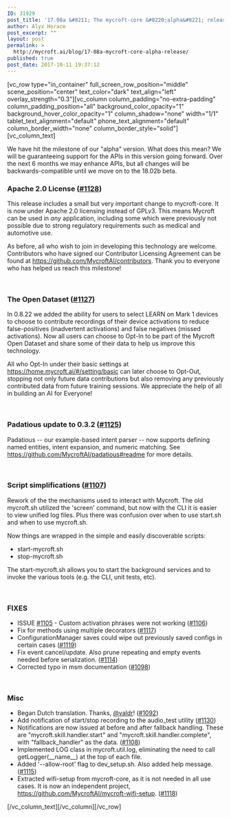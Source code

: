 ```yaml
---
ID: 31929
post_title: '17.08a &#8211; The mycroft-core &#8220;alpha&#8221; release!'
author: Alyx Horace
post_excerpt: ""
layout: post
permalink: >
  http://mycroft.ai/blog/17-08a-mycroft-core-alpha-release/
published: true
post_date: 2017-10-11 19:37:12
---
```

[vc_row type="in_container" full_screen_row_position="middle" scene_position="center" text_color="dark" text_align="left" overlay_strength="0.3"][vc_column column_padding="no-extra-padding" column_padding_position="all" background_color_opacity="1" background_hover_color_opacity="1" column_shadow="none" width="1/1" tablet_text_alignment="default" phone_text_alignment="default" column_border_width="none" column_border_style="solid"][vc_column_text]

<span style="font-weight: 400;">We have hit the milestone of our "alpha" version. What does this mean? We will be guaranteeing support for the APIs in this version going forward. Over the next 6 months we may enhance APIs, but all changes will be backwards-compatible until we move on to the 18.02b beta.</span>
<h3><b>Apache 2.0 License (</b><a href="https://github.com/MycroftAI/mycroft-core/pull/1128"><b>#1128</b></a><b>)</b></h3>
<span style="font-weight: 400;">This release includes a small but very important change to mycroft-core. It is now under Apache 2.0 licensing instead of GPLv3. This means Mycroft can be used in </span><i><span style="font-weight: 400;">any</span></i><span style="font-weight: 400;"> application, including some which were previously not possible due to strong regulatory requirements such as medical and automotive use.</span>

<span style="font-weight: 400;">As before, all who wish to join in developing this technology are welcome. Contributors who have signed our Contributor Licensing Agreement can be found at </span><a href="https://github.com/MycroftAI/contributors"><span style="font-weight: 400;">https://github.com/MycroftAI/contributors</span></a><span style="font-weight: 400;">. Thank you to everyone who has helped us reach this milestone!</span>

&nbsp;
<h3><b>The Open Dataset (</b><a href="https://github.com/MycroftAI/mycroft-core/pull/1127"><b>#1127</b></a><b>)</b></h3>
<span style="font-weight: 400;">In 0.8.22 we added the ability for users to select LEARN on Mark 1 devices to choose to contribute recordings of their device activations to reduce false-positives (inadvertent activations) and false negatives (missed activations). Now all users can choose to Opt-In to be part of the Mycroft Open Dataset and share some of their data to help us improve this technology.</span>

<span style="font-weight: 400;">All who Opt-In under their basic settings at </span><a href="https://home.mycroft.ai/#/setting/basic"><span style="font-weight: 400;">https://home.mycroft.ai/#/setting/basic</span></a><span style="font-weight: 400;"> can later choose to Opt-Out, stopping not only future data contributions but also removing any previously contributed data from future training sessions. We appreciate the help of all in building an AI for Everyone!</span>

&nbsp;
<h3><b>Padatious update to 0.3.2 (</b><a href="https://github.com/MycroftAI/mycroft-core/pull/1125"><b>#1125</b></a><b>)</b></h3>
<span style="font-weight: 400;">Padatious -- our example-based intent parser -- now supports defining named entities, intent expansion, and numeric matching. See </span><a href="https://github.com/MycroftAI/padatious#readme"><span style="font-weight: 400;">https://github.com/MycroftAI/padatious#readme</span></a><span style="font-weight: 400;"> for more details.</span>

&nbsp;
<h3><b>Script simplifications (</b><a href="https://github.com/MycroftAI/mycroft-core/pull/1107"><b>#1107</b></a><b>)</b></h3>
<span style="font-weight: 400;">Rework of the the mechanisms used to interact with Mycroft. The old mycroft.sh utilized the 'screen' command, but now with the CLI it is easier to view unified log files. Plus there was confusion over when to use start.sh and when to use mycroft.sh.</span>

<span style="font-weight: 400;">Now things are wrapped in the simple and easily discoverable scripts:</span>
<ul>
 	<li style="font-weight: 400;"><span style="font-weight: 400;">start-mycroft.sh</span></li>
 	<li style="font-weight: 400;"><span style="font-weight: 400;">stop-mycroft.sh</span></li>
</ul>
<span style="font-weight: 400;">The start-mycroft.sh allows you to start the background services and to invoke the various tools (e.g. the CLI, unit tests, etc).</span>

&nbsp;
<h3><b>FIXES</b></h3>
<ul>
 	<li style="font-weight: 400;"><span style="font-weight: 400;">ISSUE </span><a href="https://github.com/MycroftAI/mycroft-core/issues/1105"><span style="font-weight: 400;">#1105</span></a><span style="font-weight: 400;"> - Custom activation phrases were not working (</span><a href="https://github.com/MycroftAI/mycroft-core/pull/1106"><span style="font-weight: 400;">#1106</span></a><span style="font-weight: 400;">)</span></li>
 	<li style="font-weight: 400;"><span style="font-weight: 400;">Fix for methods using multiple decorators (</span><a href="https://github.com/MycroftAI/mycroft-core/pull/1117"><span style="font-weight: 400;">#1117</span></a><span style="font-weight: 400;">)</span></li>
 	<li style="font-weight: 400;"><span style="font-weight: 400;">ConfigurationManager saves could wipe out previously saved configs in certain cases (</span><a href="https://github.com/MycroftAI/mycroft-core/pull/1119"><span style="font-weight: 400;">#1119</span></a><span style="font-weight: 400;">)</span></li>
 	<li style="font-weight: 400;"><span style="font-weight: 400;">Fix event cancel/update. Also prune repeating and empty events needed before serialization. (</span><a href="https://github.com/MycroftAI/mycroft-core/pull/1114"><span style="font-weight: 400;">#1114</span></a><span style="font-weight: 400;">)</span></li>
 	<li style="font-weight: 400;"><span style="font-weight: 400;">Corrected typo in msm documentation (</span><a href="https://github.com/MycroftAI/mycroft-core/pull/1098"><span style="font-weight: 400;">#1098</span></a><span style="font-weight: 400;">)</span></li>
</ul>
&nbsp;
<h3><b>Misc</b></h3>
<ul>
 	<li style="font-weight: 400;"><span style="font-weight: 400;">Began Dutch translation. Thanks, </span><a href="https://github.com/valdr"><span style="font-weight: 400;">@valdr</span></a><span style="font-weight: 400;">! (</span><a href="https://github.com/MycroftAI/mycroft-core/pull/1092"><span style="font-weight: 400;">#1092</span></a><span style="font-weight: 400;">)</span></li>
 	<li style="font-weight: 400;"><span style="font-weight: 400;">Add notification of start/stop recording to the audio_test utility (</span><a href="https://github.com/MycroftAI/mycroft-core/pull/1130"><span style="font-weight: 400;">#1130</span></a><span style="font-weight: 400;">)</span></li>
 	<li style="font-weight: 400;"><span style="font-weight: 400;">Notifications are now issued at before and after fallback handling. These are "mycroft.skill.handler.start" and "mycroft.skill.handler.complete", with "fallback_handler" as the data. (</span><a href="https://github.com/MycroftAI/mycroft-core/pull/1108"><span style="font-weight: 400;">#1108</span></a><span style="font-weight: 400;">)</span></li>
 	<li style="font-weight: 400;"><span style="font-weight: 400;">Implemented LOG class in mycroft.util.log, eliminating the need to call </span><span style="font-weight: 400;">getLogger(__name__)</span><span style="font-weight: 400;"> at the top of each file.</span></li>
 	<li style="font-weight: 400;"><span style="font-weight: 400;">Added '--allow-root' flag to dev_setup.sh. Also added help message. (</span><a href="https://github.com/MycroftAI/mycroft-core/pull/1115"><span style="font-weight: 400;">#1115</span></a><span style="font-weight: 400;">)</span></li>
 	<li style="font-weight: 400;"><span style="font-weight: 400;">Extracted wifi-setup from mycroft-core, as it is not needed in all use cases. It is now an independent project, </span><a href="https://github.com/MycroftAI/mycroft-wifi-setup"><span style="font-weight: 400;">https://github.com/MycroftAI/mycroft-wifi-setup</span></a><span style="font-weight: 400;">. (</span><a href="https://github.com/MycroftAI/mycroft-core/pull/1118"><span style="font-weight: 400;">#1118</span></a><span style="font-weight: 400;">)</span></li>
</ul>
[/vc_column_text][/vc_column][/vc_row]